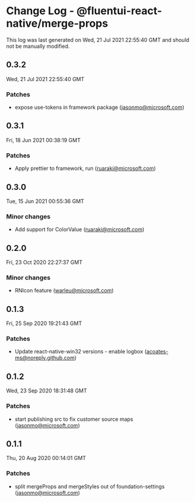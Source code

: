 # Change Log - @fluentui-react-native/merge-props

This log was last generated on Wed, 21 Jul 2021 22:55:40 GMT and should not be manually modified.

<!-- Start content -->

## 0.3.2

Wed, 21 Jul 2021 22:55:40 GMT

### Patches

- expose use-tokens in framework package (jasonmo@microsoft.com)

## 0.3.1

Fri, 18 Jun 2021 00:38:19 GMT

### Patches

- Apply prettier to framework, run (ruaraki@microsoft.com)

## 0.3.0

Tue, 15 Jun 2021 00:55:36 GMT

### Minor changes

- Add support for ColorValue (ruaraki@microsoft.com)

## 0.2.0

Fri, 23 Oct 2020 22:27:37 GMT

### Minor changes

- RNIcon feature (warleu@microsoft.com)

## 0.1.3

Fri, 25 Sep 2020 19:21:43 GMT

### Patches

- Update react-native-win32 versions - enable logbox (acoates-ms@noreply.github.com)

## 0.1.2

Wed, 23 Sep 2020 18:31:48 GMT

### Patches

- start publishing src to fix customer source maps (jasonmo@microsoft.com)

## 0.1.1

Thu, 20 Aug 2020 00:14:01 GMT

### Patches

- split mergeProps and mergeStyles out of foundation-settings (jasonmo@microsoft.com)
